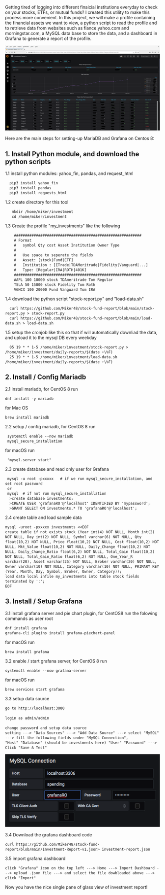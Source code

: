 Getting tired of logging into different finaicial institutions everyday to check on your stocks, ETFs, or mutual funds? I created this utility to make this process more convenient. In this project, we will make a profile containing the financial assets we want to view, a python script to read the profile and to retrieve data from websites such as fiance.yahoo.com and morningstar.com, a MySQL data base to store the data, and a dashboard in Grafana to generate a report of the profile.

<img src=https://github.com/Miker48/stock-fund-report/blob/main/financial-report.png>

 Here are the main steps for setting-up MariaDB and Grafana on Centos 8:
<h2>1. Install Python module, and download the python scripts </h2>
   1.1 install python modules: yahoo_fin, pandas, and request_html

      pip3 install yahoo_fin
      pip3 install pandas
      pip3 install requests_html
      
   1.2 create directory for this tool
   
       mkdir /home/miker/investment
       cd /home/miker/investment
       
   1.3 Create the profile "my_investments" like the following
   
        ##########################################################
        # Format
        #   symbol Qty cost Asset Institution Owner Type
        # 
        #   Use space to seperate the fields
        #   Asset: [stock|Fund|ETF]
        #   Institution : [ETrade|TDAMeritrade|Fidelity|Vanguard|...]
        #   Type: [Regular|IRA|ROTH|401K]
        ##########################################################
        AAPL 100 10000 stock TDAmeritrade Tom Regular
        TSLA 50 15000 stock Fidelity Tom Roth
        VGHCX 100 20000 Fund Vanguard Tom IRA

   
   1.4 download the python script "stock-report.py" and "load-data.sh"
   
      curl https://github.com/Miker48/stock-fund-report/blob/main/stock-report.py > stock-report.py 
      curl https://github.com/Miker48/stock-fund-report/blob/main/load-data.sh > load-data.sh
   
   1.5 setup the cronjob like this so that if will automatically downliad the data, and upload it to the mysql DB every weekday 
      
      05 19 * * 1-5 /home/miker/investment/stock-report.py > /home/miker/investment/daily-reports/$(date +\%F)
      25 19 * * 1-5 /home/miker/investment/load-data.sh /home/miker/investment/daily-reports/$(date +\%F)
   

<h2>2. Install / Config Mariadb</h2>

 
 2.1 install mariadb, for CentOS 8 run

    dnf install -y mariadb
   
   for Mac OS
    
    brew install mariadb

 2.2 setup / config mariadb, for CentOS 8 run

     systemctl enable --now mariadb
     mysql_secure_installation
     
   for macOS run
     
     "mysql.server start"
     
 2.3 create database and read only user for Grafana

     mysql -u root -pxxxxx   # if we run mysql_secure_installation, and set root password
     or
     mysql  # if not run mysql_secure_installation
      >create database investments;
      >CREATE USER 'grafanaRO'@'localhost' IDENTIFIED BY 'mypassword';
      >GRANT SELECT ON investments.* TO 'grafanaRO'@'localhost';

 
 2.4 create table and load sample data
 
    mysql -uroot -pxxxxx investments <<EOF
    create table if not exists stock (Year int(4) NOT NULL, Month int(2) NOT NULL, Day int(2) NOT NULL, Symbol varchar(6) NOT NULL, Qty float(10,2) NOT NULL, Price float(10,2) NOT NULL, Cost float(10,2) NOT NULL, Mkt_Value float(10,2) NOT NULL, Daily_Change float(10,2) NOT NULL, Daily_Change_Ratio float(6,2) NOT NULL, Total_Gain float(10,2) NOT NULL, Total_Gain_Ratio float(6,2) NOT NULL, One_Year_R varchar(20), Asset varchar(25) NOT NULL, Broker varchar(20) NOT NULL, Owner varchar(10) NOT NULL, Category varchar(10) NOT NULL, PRIMARY KEY (Year, Month, Day, Symbol, Broker, Owner, Category));
    load data local infile my_investments into table stock fields terminated by ':';
    EOF


<h2>3. Install / Setup Grafana</h2>

3.1 install grafana server and pie chart plugin, for CentOS8 run the folowing commands as user root

    dnf install grafana
    grafana-cli plugins install grafana-piechart-panel
    
   for macOS run
    
    brew install grafana

3.2 enable / start grafana server, for CentOS 8 run

    systemctl enable --now grafana-server
    
   for macOS run
    
    brew services start grafana

3.3 setup data source

    go to http://localhost:3000

    login as admin/admin

    change password and setup data source
    setting ---> "Data Sources" ---> "Add Data Source" ---> select "MySQL" ---> fill the following fields under "MySQL Connection", 
    "Host" "Database" (should be investments here) "User" "Password" ---> Click "Save & Test"
    
   <img src=https://github.com/Miker48/Expense-project/blob/master/Setup-Datasource.png>
   
3.4 Download the grafana dashboard code

    curl https://github.com/Miker48/stock-fund-report/blob/main/Investment-Report-v1.json> investment-report.json

3.5 import grafana dashboard 

    click "Grafana" icon on the top left ---> Home ---> Import Dashboard ---> upload .json file ---> and select the file dowbloaded above ---> click "Import"
   
Now you have the nice single pane of glass view of investment report! 
  
